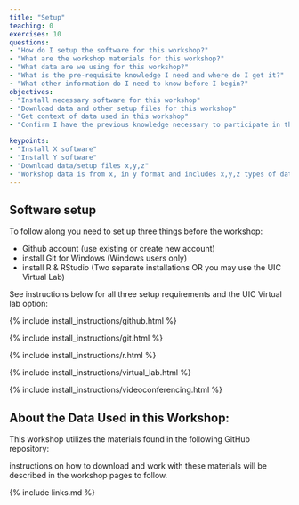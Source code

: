 ```yaml
---
title: "Setup"
teaching: 0
exercises: 10
questions:
- "How do I setup the software for this workshop?"
- "What are the workshop materials for this workshop?"
- "What data are we using for this workshop?"
- "What is the pre-requisite knowledge I need and where do I get it?"
- "What other information do I need to know before I begin?"
objectives:
- "Install necessary software for this workshop"
- "Download data and other setup files for this workshop"
- "Get context of data used in this workshop"
- "Confirm I have the previous knowledge necessary to participate in this workshop"

keypoints:
- "Install X software"
- "Install Y software"
- "Download data/setup files x,y,z"
- "Workshop data is from x, in y format and includes x,y,z types of data"
---
```


## Software setup

To follow along you need to set up three things before the workshop: 

- Github account (use existing or create new account)
- install Git for Windows (Windows users only)
- install R & RStudio (Two separate installations OR you may use the UIC Virtual Lab)

See instructions below for all three setup requirements and the UIC Virtual lab option:

{% include install_instructions/github.html %}

{% include install_instructions/git.html %}

{% include install_instructions/r.html %}

{% include install_instructions/virtual_lab.html %}

{% include install_instructions/videoconferencing.html %}


## About the Data Used in this Workshop:

This workshop utilizes the materials found in the following GitHub repository: 

instructions on how to download and work with these materials will be described in the workshop pages to follow.

{% include links.md %}
